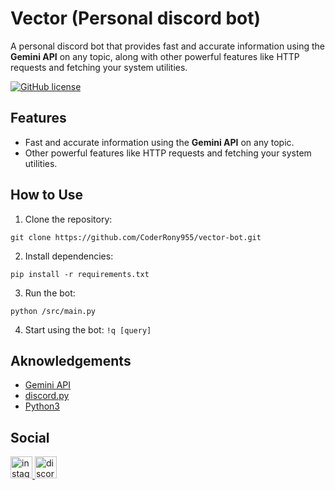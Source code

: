 # Vector (Personal discord bot)

A personal discord bot that provides fast and accurate information using the **Gemini API** on any topic, along with other powerful features like HTTP requests and fetching your system utilities.

[![GitHub license](https://img.shields.io/badge/license-MIT-blue.svg)](https://github.com/CoderRony955/vector-bot/blob/main/LICENSE)

## Features

- Fast and accurate information using the **Gemini API** on any topic.
- Other powerful features like HTTP requests and fetching your system utilities.

## How to Use

1. Clone the repository: 
```
git clone https://github.com/CoderRony955/vector-bot.git
```
2. Install dependencies:
```
pip install -r requirements.txt
```
3. Run the bot: 
```
python /src/main.py
```
4. Start using the bot: `!q [query]`

## Aknowledgements

- [Gemini API](https://ai.google.dev/)
- [discord.py](https://discordpy.readthedocs.io/en/latest/index.html)
- [Python3](https://www.python.org/)
  
## Social

<a href="https://www.instagram.com/__raunakk__/" target="_blank">
    <img src="https://img.shields.io/static/v1?message=Instagram&logo=instagram&label=&color=E4405F&logoColor=white&labelColor=&style=for-the-badge" height="35" alt="instagram logo"  />
  </a>
<a href="https://discord.gg/SK9k6mdzvP" target="_blank">
    <img src="https://img.shields.io/static/v1?message=Discord&logo=discord&label=&color=7289DA&logoColor=white&labelColor=&style=for-the-badge" height="35" alt="discord logo"  />
  </a>
